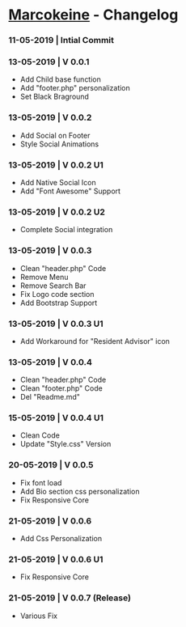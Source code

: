 # [Marcokeine](https://www.marcokeine.com) - Changelog

### 11-05-2019 | Intial Commit

### 13-05-2019 | V 0.0.1
- Add Child base function
- Add "footer.php" personalization
- Set Black Braground

### 13-05-2019 | V 0.0.2
- Add Social on Footer
- Style Social Animations

### 13-05-2019 | V 0.0.2 U1
- Add Native Social Icon
- Add "Font Awesome" Support

### 13-05-2019 | V 0.0.2 U2
- Complete Social integration

### 13-05-2019 | V 0.0.3
- Clean "header.php" Code
- Remove Menu
- Remove Search Bar
- Fix Logo code section
- Add Bootstrap Support

### 13-05-2019 | V 0.0.3 U1
- Add Workaround for "Resident Advisor" icon

### 13-05-2019 | V 0.0.4
- Clean "header.php" Code
- Clean "footer.php" Code
- Del "Readme.md"

### 15-05-2019 | V 0.0.4 U1
- Clean Code
- Update "Style.css" Version

### 20-05-2019 | V 0.0.5
- Fix font load
- Add Bio section css personalization
- Fix Responsive Core

### 21-05-2019 | V 0.0.6
- Add Css Personalization

### 21-05-2019 | V 0.0.6 U1
- Fix Responsive Core

### 21-05-2019 | V 0.0.7 (Release)
- Various Fix